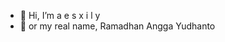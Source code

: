 - 👋 Hi, I’m a e s x i l y 
- 🧒 or my real name, Ramadhan Angga Yudhanto

<!---
aesxily/aesxily is a ✨ special ✨ repository because its `README.md` (this file) appears on your GitHub profile.
You can click the Preview link to take a look at your changes.
--->
